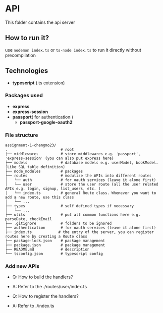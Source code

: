 # API

This folder contains the api server

## How to run it?

use `nodemon index.ts` or `ts-node index.ts` to run it directly without precompilation

## Technologies

- **typescript** (.ts extension)

### Packages used

- **express**
- **express-session**
- **passport**( for authentication )
  - **passport-google-oauth2**

### File structure
```
assignment-1-chengmo23/
.                        # root
├── middlewares          # store middlewares e.g. 'passport', 'express-session' (you can also put express here)
├── models               # database models e.g. userModel, bookModel. (Like SQL table definition)
├── node_modules         # packages
├── routes               # modulize the APIs into different routes
│   └── auth             # for oauth services (leave it alone first)
│   └── user             # store the user route (all the user related APIs e.g. login, signup, list_users, etc. )
│   └── index.ts         # general Route class. Whenever you want to add a new route, use this class 
│   └── ...
├── types                # self defined types if necessary
│   └── ...
├── utils                # put all common functions here e.g. parseDate, checkEmail
├── .gitignore           # folders to be ignored
├── authentication       # for oauth services (leave it alone first)
├── index.ts            # the entry of the server, you can register routes here by creating a Route class
├── package-lock.json    # package management
├── package.json         # package management
├── README.md            # description
└── tsconfig.json        # typescript config
```

### Add new APIs

- Q: How to build the handlers?
- A: Refer to the ./routes/user/index.ts

- Q: How to register the handlers?
- A: Refer to ./index.ts